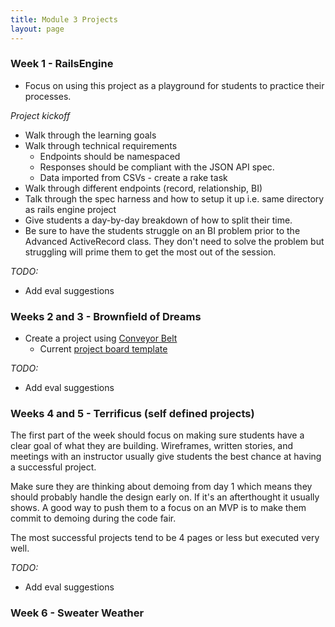 ```yaml
---
title: Module 3 Projects
layout: page
---
```


### Week 1 - RailsEngine

* Focus on using this project as a playground for students to practice their processes.

*Project kickoff*
* Walk through the learning goals
* Walk through technical requirements
  - Endpoints should be namespaced
  - Responses should be compliant with the JSON API spec.
  - Data imported from CSVs - create a rake task
* Walk through different endpoints (record, relationship, BI)
* Talk through the spec harness and how to setup it up i.e. same directory as rails engine project
* Give students a day-by-day breakdown of how to split their time.
* Be sure to have the students struggle on an BI problem prior to the Advanced ActiveRecord class. They don't need to solve the problem but struggling will prime them to get the most out of the session.

*TODO:*

* Add eval suggestions

### Weeks 2 and 3 - Brownfield of Dreams

* Create a project using [Conveyor Belt](http://conveyorbelt.herokuapp.com/)
  * Current [project board template](https://github.com/turingschool-examples/brownfield-of-dreams/projects/1)

*TODO:*

* Add eval suggestions


### Weeks 4 and 5 - Terrificus (self defined projects)

The first part of the week should focus on making sure students have a clear goal of what they are building. Wireframes, written stories, and meetings with an instructor usually give students the best chance at having a successful project.

Make sure they are thinking about demoing from day 1 which means they should probably handle the design early on. If it's an afterthought it usually shows. A good way to push them to a focus on an MVP is to make them commit to demoing during the code fair.

The most successful projects tend to be 4 pages or less but executed very well.

*TODO:*

* Add eval suggestions

### Week 6 - Sweater Weather
